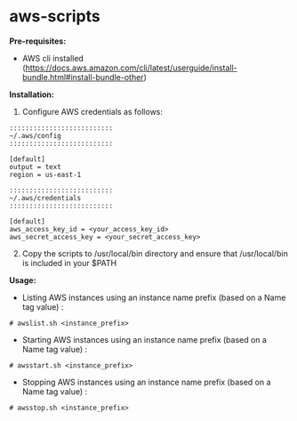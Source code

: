 # aws-scripts


__**Pre-requisites:**__

- AWS cli installed (https://docs.aws.amazon.com/cli/latest/userguide/install-bundle.html#install-bundle-other)



__**Installation:**__

1) Configure AWS credentials as follows:

```
::::::::::::::::::::::::::
~/.aws/config
::::::::::::::::::::::::::

[default]
output = text
region = us-east-1

::::::::::::::::::::::::::
~/.aws/credentials
::::::::::::::::::::::::::

[default]
aws_access_key_id = <your_access_key_id>
aws_secret_access_key = <your_secret_access_key>
```

2) Copy the scripts to /usr/local/bin directory and ensure that /usr/local/bin is included in your $PATH



__**Usage:**__

- Listing AWS instances using an instance name prefix (based on a Name tag value) :
```
# awslist.sh <instance_prefix>
```

- Starting AWS instances using an instance name prefix (based on a Name tag value) :
```
# awsstart.sh <instance_prefix>
```

- Stopping AWS instances using an instance name prefix (based on a Name tag value) :
```
# awsstop.sh <instance_prefix>
```
